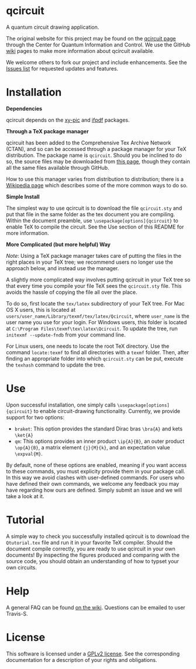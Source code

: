 qcircuit
==========

A quantum circuit drawing application.

The original website for this project may be found on the [qcircuit page](http://physics.unm.edu/CQuIC/Qcircuit/) through the Center for Quantum Information and Control. We use the GitHub [wiki](https://github.com/CQuIC/qcircuit/wiki) pages to make more information about qcircuit available.

We welcome others to fork our project and include enhancements. See the [Issues list](https://github.com/CQuIC/qcircuit/issues?q=is%3Aopen) for requested updates and features.

Installation
========
**Dependencies**

qcircuit depends on the [xy-pic](http://www.tug.org/applications/Xy-pic/) and [ifpdf](http://www.ctan.org/pkg/ifpdf) packages.

**Through a TeX package manager**

qcircuit has been added to the Comprehensive Tex Archive Network (CTAN), and so can be accessed through a package manager for your TeX distribution. The package name is `qcircuit`. Should you be inclined to do so, the source files may be downloaded from [this page](http://ctan.org/pkg/qcircuit), though they contain all the same files available through GitHub.

How to use this manager varies from distribution to distribution; there is a [Wikipedia page](https://en.wikibooks.org/wiki/LaTeX/Installing_Extra_Packages) which describes some of the more common ways to do so. 

**Simple Install**

The simplest way to use qcircuit is to download the file `qcircuit.sty` and put that file in the same folder as the tex document you are compiling. Within the document preamble, use `\usepackage[options]{qcircuit}` to enable TeX to compile the circuit. See the Use section of this README for more information.

**More Complicated (but more helpful) Way**

*Note*: Using a TeX package manager takes care of putting the files in the right places in your TeX tree; we recommend users no longer use the approach below, and instead use the manager.

A slightly more complicated way involves putting qcircuit in your TeX tree so that every time you compile your file TeX sees the `qcircuit.sty` file. This avoids the hassle of copying the file all over the place.

To do so, first locate the `tex/latex` subdirectory of your TeX tree. For Mac OS X users, this is located at `users/user_name/Library/texmf/tex/latex/Qcircuit`, where `user_name` is the user name you use for your login. For Windows users, this folder is located at `C:\Program Files\texmf\tex\latex\Qcircuit`. To update the tree, run `initexmf --update-fndb` from your command line.

For Linux users, one needs to locate the root TeX directory. Use the command `locate:texmf` to find all directories with a `texmf` folder. Then, after finding an appropriate folder into which `qcircuit.sty` can be put, execute the `texhash` command to update the tree.

Use
======
Upon successful installation, one simply calls `\usepackage[options]{qcircuit}` to enable circuit-drawing functionality. Currently, we provide support for two options:

* `braket`: This option provides the standard Dirac bras `\bra{A}` and kets `\ket{A}`
* `qm`: This options provides an inner product `\ip{A}{B}`, an outer product `\op{A}{B}`, a matrix element `{j}{M}{k}`, and an expectation value `\expval{M}`.

By default, none of these options are enabled, meaning if you want access to these commands, you must explicity provide them in your package call. In this way we avoid clashes with user-defined commands. For users who have defined their own commands, we welcome any feedback you may have regarding how ours are defined. Simply submit an issue and we will take a look at it.

Tutorial
=========
A simple way to check you successfully installed qcircuit is to download the `Qtutorial.tex` file and run it in your favorite TeX compiler. Should the document compile correctly, you are ready to use qcircuit in your own documents! By inspecting the figures produced and comparing with the source code, you should obtain an understanding of how to typset your own circuits.

Help
=======
A general FAQ can be found [on the wiki](https://github.com/CQuIC-GitHub/qcircuit/wiki/FAQ). Questions can be emailed to user Travis-S.

License
========
This software is licensed under a [GPLv2 license](https://www.gnu.org/licenses/gpl-2.0.html). See the corresponding documentation for a description of your rights and obligations. 

